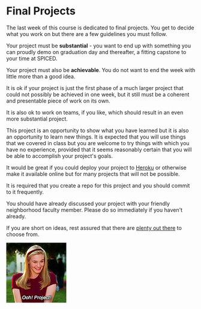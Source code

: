 # Final Projects

The last week of this course is dedicated to final projects. You get to decide what you work on but there are a few guidelines you must follow.

Your project must be **substantial** - you want to end up with something you can proudly demo on graduation day and thereafter, a fitting capstone to your time at SPICED.

Your project must also be **achievable**. You do not want to end the week with little more than a good idea.

It is ok if your project is just the first phase of a much larger project that could not possibly be achieved in one week, but it still must be a coherent and presentable piece of work on its own.

It is also ok to work on teams, if you like, which should result in an even more substantial project.

This project is an opportunity to show what you have learned but it is also an opportunity to learn new things. It is expected that you will use things that we covered in class but you are welcome to try things with which you have no experience, provided that it seems reasonably certain that you will be able to accomplish your project's goals.

It would be great if you could deploy your project to [Heroku](../wk8_heroku) or otherwise make it available online but for many projects that will not be possible.

It is required that you create a repo for this project and you should commit to it frequently.

You should have already discussed your project with your friendly neighborhood faculty member. Please do so immediately if you haven't already.

If you are short on ideas, rest assured that there are [plenty out there](https://github.com/tastejs/awesome-app-ideas) to choose from.

[![Project](project.gif)](https://www.youtube.com/watch?v=K5G1rUewM9o#t=0m06)
